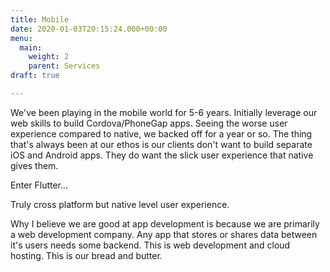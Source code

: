 ```yaml
---
title: Mobile
date: 2020-01-03T20:15:24.000+00:00
menu:
  main:
    weight: 2
    parent: Services
draft: true

---
```

We've been playing in the mobile world for 5-6 years. Initially leverage our web skills to build Cordova/PhoneGap apps. Seeing the worse user experience compared to native, we backed off for a year or so. The thing that's always been at our ethos is our clients don't want to build separate iOS and Android apps. They do want the slick user experience that native gives them.

Enter Flutter... 

Truly cross platform but native level user experience. 

Why I believe we are good at app development is because we are primarily a web development company. Any app that stores or shares data between it's users needs some backend. This is web development and cloud hosting. This is our bread and butter.